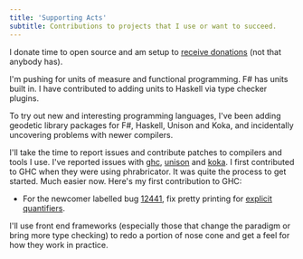 ```yaml
---
title: 'Supporting Acts'
subtitle: Contributions to projects that I use or want to succeed.
---
```

I donate time to open source and am setup to [receive
donations](https://github.com/sponsors/philderbeast) (not that anybody has).

I'm pushing for units of measure and functional programming. F# has units built
in. I have contributed to adding units to Haskell via type checker plugins.

To try out new and interesting programming languages, I've been adding geodetic
library packages for F#, Haskell, Unison and Koka, and incidentally uncovering
problems with newer compilers.

I'll take the time to report issues and contribute patches to compilers and
tools I use. I've reported issues with
[ghc](https://gitlab.haskell.org/ghc/ghc/-/issues?scope=all&state=all&author_username=philderbeast),
[unison](https://github.com/unisonweb/unison/issues/created_by/philderbeast) and
[koka](https://github.com/koka-lang/koka/issues/created_by/philderbeast). I
first contributed to GHC when they were using phrabricator. It was quite the
process to get started. Much easier now. Here's my first contribution to GHC:

* For the newcomer labelled bug
[12441](https://gitlab.haskell.org/ghc/ghc/issues/12441), fix pretty printing
for [explicit
quantifiers](https://github.com/ghc/ghc/commit/33140f41b931fb81bf2e5aa28603fe757bb3779d).

I'll use front end frameworks (especially those that change the paradigm or
bring more type checking) to redo a portion of nose cone and get a feel for how
they work in practice.